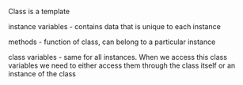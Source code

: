 Class is a template 

instance variables - contains data that is unique to each instance

methods - function of class, can belong to a particular instance

class variables - same for all instances. When we access this class variables we
need to either access them through the class itself or an instance of the class